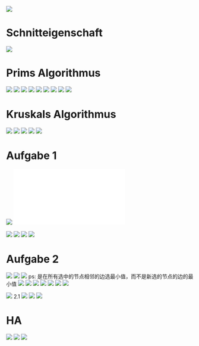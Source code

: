 ![](attachment/690933947c5d2e46ba072b810fb02365.png)


# Schnitteigenschaft
![](attachment/0cb815ec34ec77b5515360b52e1b4373.png)

# Prims Algorithmus
![](attachment/48988d16139d3d6e41caabddb5295bb2.png)
![](attachment/9ff48d3fa108d348414a96ee05e16033.png)
![](attachment/8797fd15d0b028edf48bd593785b6890.png)
![](attachment/136f5b2e6396b7da7e27d4c2412c91c0.png)
![](attachment/cbaf0d349cdd20c048572b6d44eb922c.png)
![](attachment/45f77a41d212f1dfa69ce2923951ef24.png)
![](attachment/e9d3d9cab88c1186ea1ee94775a4af40.png)
![](attachment/4844e250f512064185661e93e9203d59.png)
![](attachment/42b7ac4bd6d36bcf872c65d1b881800f.png)

# Kruskals Algorithmus
![](attachment/a3b3455cea7d22860a6ca5ee974fb02f.png)
![](attachment/95d9f242fd876a6a30b04d7593e5552e.png)
![](attachment/92841b92719963f2e070e070dcf1d72b.png)
![](attachment/67c3b16d9eb77ad170021a55f8ad422c.png)
![](attachment/8771e9799e32ed472981c3a54db0fad7.png)


# Aufgabe 1

![](attachment/e1e167fe132c512f5adae977e5ded4fd.png)
![](attachment/24ba5aeb9bc3dbd122ff75614bb172b1.pdf)

![](attachment/65720286e7a12a6538fb668214ccd598.png)
![](attachment/4e5a8bd773d393b8c7da1ef6fb163859.png)
![](attachment/de62f5c5495956b1e5412c0b84b2fe41.png)
![](attachment/8c86830613826006631d22c5ba8f0a82.png)

# Aufgabe 2
![](attachment/744c6ba709674b22eadb6a7fc1f6cece.png)
![](attachment/b182005e16df9263660a7901176cbbe5.png)
![](attachment/6462ed8df10d5cbf98d39b78571fd0fd.png)
ps: 是在所有选中的节点相邻的边选最小值，而不是新选的节点的边的最小值
![](attachment/779b65e7142d55666575ec7bfd4ae6ae.png)
![](attachment/11accaa9ea5fea88c9bc1b3f5be13a88.png)
![](attachment/ebf8733d710fdbb3c2695a7cdf96275d.png)
![](attachment/14761a73f750613044ef4f726cbda052.png)
![](attachment/5c17293b9d3e5812ef19d8612cb7401f.png)
![](attachment/db928b68ed092bed2774cb04b404211e.png)
![](attachment/314965f6653cb1b975cc5eb986d5d038.png)

![](attachment/b2bb822df880d2ee631df248242f56c6.png)
2.1
![](attachment/457edf5d70a4f7db6e18a8094971af71.png)
![](attachment/6c7b0dfd459d6be46194ca851afbe4da.png)
![](attachment/49c7797ae6b7557e552591f527319f14.png)

# HA

![](attachment/89221e189007e6aa67157e8d10e29399.png)
![](attachment/186c9bbc139927385eaa931b74e8c1a0.png)
![](attachment/0f82b22a6a3c21af8cc0404fed94bb29.png)